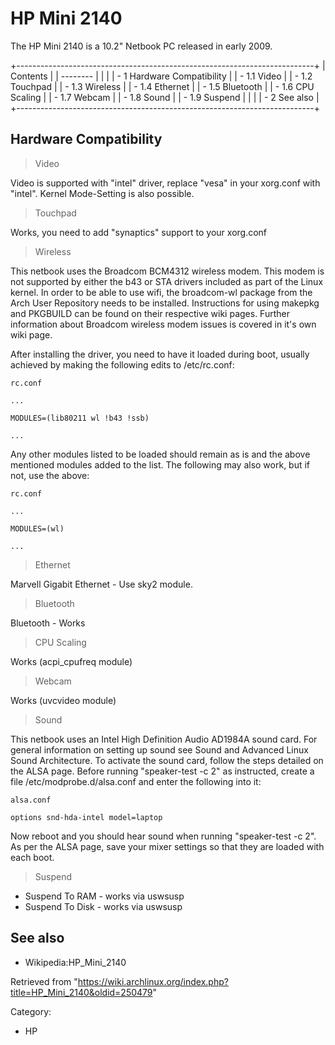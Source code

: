 HP Mini 2140
============

The HP Mini 2140 is a 10.2" Netbook PC released in early 2009.

+--------------------------------------------------------------------------+
| Contents                                                                 |
| --------                                                                 |
|                                                                          |
| -   1 Hardware Compatibility                                             |
|     -   1.1 Video                                                        |
|     -   1.2 Touchpad                                                     |
|     -   1.3 Wireless                                                     |
|     -   1.4 Ethernet                                                     |
|     -   1.5 Bluetooth                                                    |
|     -   1.6 CPU Scaling                                                  |
|     -   1.7 Webcam                                                       |
|     -   1.8 Sound                                                        |
|     -   1.9 Suspend                                                      |
|                                                                          |
| -   2 See also                                                           |
+--------------------------------------------------------------------------+

Hardware Compatibility
----------------------

> Video

Video is supported with "intel" driver, replace "vesa" in your xorg.conf
with "intel". Kernel Mode-Setting is also possible.

> Touchpad

Works, you need to add "synaptics" support to your xorg.conf

> Wireless

This netbook uses the Broadcom BCM4312 wireless modem. This modem is not
supported by either the b43 or STA drivers included as part of the Linux
kernel. In order to be able to use wifi, the broadcom-wl package from
the Arch User Repository needs to be installed. Instructions for using
makepkg and PKGBUILD can be found on their respective wiki pages.
Further information about Broadcom wireless modem issues is covered in
it's own wiki page.

After installing the driver, you need to have it loaded during boot,
usually achieved by making the following edits to /etc/rc.conf:

    rc.conf

    ...

    MODULES=(lib80211 wl !b43 !ssb)

    ...

Any other modules listed to be loaded should remain as is and the above
mentioned modules added to the list. The following may also work, but if
not, use the above:

    rc.conf

    ...

    MODULES=(wl)

    ...

> Ethernet

Marvell Gigabit Ethernet - Use sky2 module.

> Bluetooth

Bluetooth - Works

> CPU Scaling

Works (acpi_cpufreq module)

> Webcam

Works (uvcvideo module)

> Sound

This netbook uses an Intel High Definition Audio AD1984A sound card. For
general information on setting up sound see Sound and Advanced Linux
Sound Architecture. To activate the sound card, follow the steps
detailed on the ALSA page. Before running "speaker-test -c 2" as
instructed, create a file /etc/modprobe.d/alsa.conf and enter the
following into it:

    alsa.conf

    options snd-hda-intel model=laptop

Now reboot and you should hear sound when running "speaker-test -c 2".
As per the ALSA page, save your mixer settings so that they are loaded
with each boot.

> Suspend

-   Suspend To RAM - works via uswsusp
-   Suspend To Disk - works via uswsusp

See also
--------

-   Wikipedia:HP_Mini_2140

Retrieved from
"https://wiki.archlinux.org/index.php?title=HP_Mini_2140&oldid=250479"

Category:

-   HP
